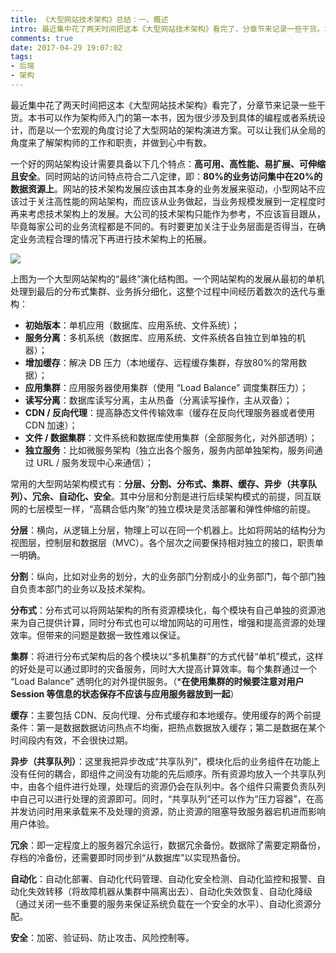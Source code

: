 ```yaml
---
title: 《大型网站技术架构》总结：一，概述
intro: 最近集中花了两天时间把这本《大型网站技术架构》看完了，分章节来记录一些干货。本书可以作为架构师入门的第一本书，因为很少涉及到具体的编程或者系统设计，而是以一个宏观的角度讨论了大型网站的架构演进方案。可以让我们从全局的角度来了解架构师的工作和职责，并做到心中有数。
comments: true
date: 2017-04-29 19:07:02
tags:
- 后端
- 架构
---
```



最近集中花了两天时间把这本《大型网站技术架构》看完了，分章节来记录一些干货。本书可以作为架构师入门的第一本书，因为很少涉及到具体的编程或者系统设计，而是以一个宏观的角度讨论了大型网站的架构演进方案。可以让我们从全局的角度来了解架构师的工作和职责，并做到心中有数。

一个好的网站架构设计需要具备以下几个特点：**高可用、高性能、易扩展、可伸缩且安全**。同时网站的访问特点符合二八定律，即：**80%的业务访问集中在20%的数据资源上**。网站的技术架构发展应该由其本身的业务发展来驱动，小型网站不应该过于关注高性能的网站架构，而应该从业务做起，当业务规模发展到一定程度时再来考虑技术架构上的发展。大公司的技术架构只能作为参考，不应该盲目跟从，毕竟每家公司的业务流程都是不同的。有时要更加关注于业务层面是否得当，在确定业务流程合理的情况下再进行技术架构上的拓展。

![](1.jpg)

上图为一个大型网站架构的“最终”演化结构图。一个网站架构的发展从最初的单机处理到最后的分布式集群、业务拆分细化，这整个过程中间经历着数次的迭代与重构：

* **初始版本**：单机应用（数据库、应用系统、文件系统）；
* **服务分离**：多机系统（数据库、应用系统、文件系统各自独立到单独的机器）；
* **增加缓存**：解决 DB 压力（本地缓存、远程缓存集群，存放80%的常用数据）；
* **应用集群**：应用服务器使用集群（使用 “Load Balance” 调度集群压力）；
* **读写分离**：数据库读写分离，主从热备（分离读写操作，主从双备）；
* **CDN / 反向代理**：提高静态文件传输效率（缓存在反向代理服务器或者使用 CDN 加速）；
* **文件 / 数据集群**：文件系统和数据库使用集群（全部服务化，对外部透明）；
* **独立服务**：比如微服务架构（独立出各个服务，服务内部单独架构，服务间通过 URL / 服务发现中心来通信）；

常用的大型网站架构模式有：**分层、分割、分布式、集群、缓存、异步（共享队列）、冗余、自动化、安全**。其中分层和分割是进行后续架构模式的前提，同互联网的七层模型一样，“高耦合低内聚”的独立模块是灵活部署和弹性伸缩的前提。

**分层**：横向，从逻辑上分层，物理上可以在同一个机器上。比如将网站的结构分为视图层，控制层和数据层（MVC）。各个层次之间要保持相对独立的接口，职责单一明确。

**分割**：纵向，比如对业务的划分，大的业务部门分割成小的业务部门，每个部门独自负责本部门的业务以及技术架构。

**分布式**：分布式可以将网站架构的所有资源模块化，每个模块有自己单独的资源池来为自己提供计算，同时分布式也可以增加网站的可用性，增强和提高资源的处理效率。但带来的问题是数据一致性难以保证。

**集群**：将进行分布式架构后的各个模块以“多机集群”的方式代替“单机”模式，这样的好处是可以通过即时的灾备服务，同时大大提高计算效率。每个集群通过一个 “Load Balance” 透明化的对外提供服务。（***在使用集群的时候要注意对用户 Session 等信息的状态保存不应该与应用服务器放到一起**）

**缓存**：主要包括 CDN、反向代理、分布式缓存和本地缓存。使用缓存的两个前提条件：第一是数据数据访问热点不均衡，把热点数据放入缓存；第二是数据在某个时间段内有效，不会很快过期。

**异步（共享队列）**：这里我把异步改成“共享队列”，模块化后的业务组件在功能上没有任何的耦合，即组件之间没有功能的先后顺序。所有资源均放入一个共享队列中，由各个组件进行处理，处理后的资源仍会在队列中。各个组件只需要负责队列中自己可以进行处理的资源即可。同时，“共享队列”还可以作为“压力容器”，在高并发访问时用来承载来不及处理的资源，防止资源的阻塞导致服务器宕机进而影响用户体验。

**冗余**：即一定程度上的服务器冗余运行，数据冗余备份。数据除了需要定期备份，存档的冷备份，还需要即时同步到“从数据库”以实现热备份。

**自动化**：自动化部署、自动化代码管理、自动化安全检测、自动化监控和报警、自动化失效转移（将故障机器从集群中隔离出去）、自动化失效恢复、自动化降级（通过关闭一些不重要的服务来保证系统负载在一个安全的水平）、自动化资源分配。

**安全**：加密、验证码、防止攻击、风险控制等。
